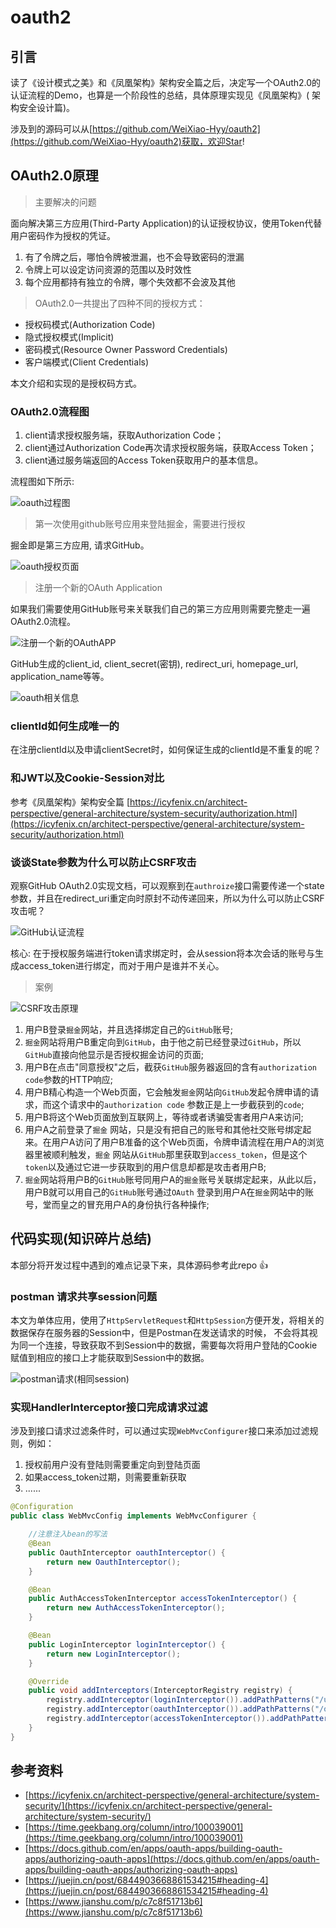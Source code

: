 # oauth2

## 引言

读了《设计模式之美》和《凤凰架构》架构安全篇之后，决定写一个OAuth2.0的认证流程的Demo，也算是一个阶段性的总结，具体原理实现见《凤凰架构》(
架构安全设计篇)。

涉及到的源码可以从[https://github.com/WeiXiao-Hyy/oauth2](https://github.com/WeiXiao-Hyy/oauth2)获取，欢迎Star!

## OAuth2.0原理

> 主要解决的问题

面向解决第三方应用(Third-Party Application)的认证授权协议，使用Token代替用户密码作为授权的凭证。

1. 有了令牌之后，哪怕令牌被泄漏，也不会导致密码的泄漏
2. 令牌上可以设定访问资源的范围以及时效性
3. 每个应用都持有独立的令牌，哪个失效都不会波及其他

> OAuth2.0一共提出了四种不同的授权方式：

- 授权码模式(Authorization Code)
- 隐式授权模式(Implicit)
- 密码模式(Resource Owner Password Credentials)
- 客户端模式(Client Credentials)

本文介绍和实现的是授权码方式。

### OAuth2.0流程图

1. client请求授权服务端，获取Authorization Code；
2. client通过Authorization Code再次请求授权服务端，获取Access Token；
3. client通过服务端返回的Access Token获取用户的基本信息。

流程图如下所示:

![oauth过程图](./docs/imgs/oauth过程图.png)

> 第一次使用github账号应用来登陆掘金，需要进行授权

掘金即是第三方应用, 请求GitHub。

![oauth授权页面](./docs/imgs/oauth授权页面.png)

> 注册一个新的OAuth Application

如果我们需要使用GitHub账号来关联我们自己的第三方应用则需要完整走一遍OAuth2.0流程。

![注册一个新的OAuthAPP](./docs/imgs/注册一个新的OAuthAPP.png)

GitHub生成的client_id, client_secret(密钥), redirect_uri, homepage_url, application_name等等。

![oauth相关信息](./docs/imgs/oauth相关信息.png)

### clientId如何生成唯一的

在注册clientId以及申请clientSecret时，如何保证生成的clientId是不重复的呢？

### 和JWT以及Cookie-Session对比

参考《凤凰架构》架构安全篇 [https://icyfenix.cn/architect-perspective/general-architecture/system-security/authorization.html](https://icyfenix.cn/architect-perspective/general-architecture/system-security/authorization.html)

### 谈谈State参数为什么可以防止CSRF攻击

观察GitHub OAuth2.0实现文档，可以观察到在`authroize`接口需要传递一个state参数，并且在redirect_uri重定向时原封不动传递回来，所以为什么可以防止CSRF攻击呢？

![GitHub认证流程](./docs/imgs/GitHub认证流程.png)

核心: 在于授权服务端进行token请求绑定时，会从session将本次会话的账号与生成access_token进行绑定，而对于用户是谁并不关心。

> 案例

![CSRF攻击原理](./docs/imgs/CSRF攻击原理.png)

1. 用户B登录`掘金`网站，并且选择绑定自己的`GitHub`账号;
2. `掘金`网站将用户B重定向到`GitHub`，由于他之前已经登录过`GitHub`，所以`GitHub`直接向他显示是否授权掘金访问的页面;
3. 用户B在点击"同意授权"之后，截获`GitHub`服务器返回的含有`authorization code`参数的HTTP响应;
4. 用户B精心构造一个Web页面，它会触发`掘金`网站向`GitHub`发起令牌申请的请求，而这个请求中的`authorization code`
   参数正是上一步截获到的`code`;
5. 用户B将这个Web页面放到互联网上，等待或者诱骗受害者用户A来访问;
6. 用户A之前登录了`掘金`
   网站，只是没有把自己的账号和其他社交账号绑定起来。在用户A访问了用户B准备的这个Web页面，令牌申请流程在用户A的浏览器里被顺利触发，`掘金`
   网站从`GitHub`那里获取到`access_token`，但是这个`token`以及通过它进一步获取到的用户信息却都是攻击者用户B;
7. `掘金`网站将用户B的`GitHub`账号同用户A的`掘金`账号关联绑定起来，从此以后，用户B就可以用自己的`GitHub`账号通过`OAuth`
   登录到用户A在`掘金`网站中的账号，堂而皇之的冒充用户A的身份执行各种操作;

## 代码实现(知识碎片总结)

本部分将开发过程中遇到的难点记录下来，具体源码参考此repo :+1:

### postman 请求共享session问题

本文为单体应用，使用了`HttpServletRequest`和`HttpSession`方便开发，将相关的数据保存在服务器的Session中，但是Postman在发送请求的时候，
不会将其视为同一个连接，导致获取不到Session中的数据，需要每次将用户登陆的Cookie赋值到相应的接口上才能获取到Session中的数据。

![postman请求(相同session)](./docs/imgs/postman请求(相同session).png)

### 实现HandlerInterceptor接口完成请求过滤

涉及到接口请求过滤条件时，可以通过实现`WebMvcConfigurer`接口来添加过滤规则，例如：

1. 授权前用户没有登陆则需要重定向到登陆页面
2. 如果access_token过期，则需要重新获取
3. ......

```java
@Configuration
public class WebMvcConfig implements WebMvcConfigurer {

    //注意注入bean的写法
    @Bean
    public OauthInterceptor oauthInterceptor() {
        return new OauthInterceptor();
    }

    @Bean
    public AuthAccessTokenInterceptor accessTokenInterceptor() {
        return new AuthAccessTokenInterceptor();
    }

    @Bean
    public LoginInterceptor loginInterceptor() {
        return new LoginInterceptor();
    }

    @Override
    public void addInterceptors(InterceptorRegistry registry) {
        registry.addInterceptor(loginInterceptor()).addPathPatterns("/user/**", "/oauth2.0/authorizePage", "/oauth2.0/authorize", "/sso/token");
        registry.addInterceptor(oauthInterceptor()).addPathPatterns("/oauth2.0/authorize");
        registry.addInterceptor(accessTokenInterceptor()).addPathPatterns("/api/**");
    }
}
```

## 参考资料

- [https://icyfenix.cn/architect-perspective/general-architecture/system-security/](https://icyfenix.cn/architect-perspective/general-architecture/system-security/)
- [https://time.geekbang.org/column/intro/100039001](https://time.geekbang.org/column/intro/100039001)
- [https://docs.github.com/en/apps/oauth-apps/building-oauth-apps/authorizing-oauth-apps](https://docs.github.com/en/apps/oauth-apps/building-oauth-apps/authorizing-oauth-apps)
- [https://juejin.cn/post/6844903668861534215#heading-4](https://juejin.cn/post/6844903668861534215#heading-4)
- [https://www.jianshu.com/p/c7c8f51713b6](https://www.jianshu.com/p/c7c8f51713b6)